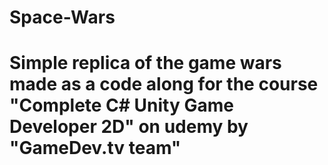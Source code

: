 # Space-Wars
# Simple replica of the game wars made as a code along for the course "Complete C# Unity Game Developer 2D" on udemy by "GameDev.tv team"
